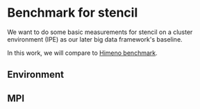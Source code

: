 # Benchmark for stencil

We want to do some basic measurements for stencil on a cluster environment
(IPE) as our later big data framework's baseline.

In this work, we will compare to [Himeno
benchmark](http://accc.riken.jp/en/supercom/documents/himenobmt/).


## Environment

## MPI

